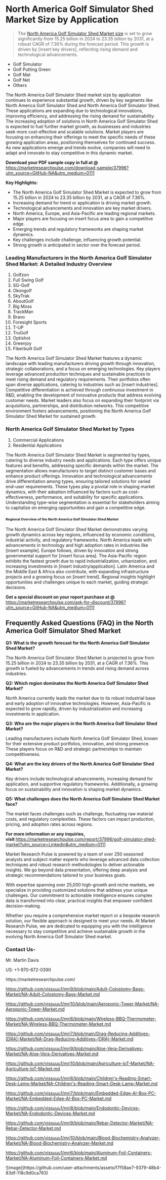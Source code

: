 <h1>North America Golf Simulator Shed Market&nbsp;Size by Application</h1><blockquote><p>The <a href="https://marketresearchpulse.com/download-sample/37996?utm_source=GitHub-NA&amp;utm_medium=0111">North America Golf Simulator Shed Market size</a> is set to grow significantly from 15.25 billion in 2024 to 23.35 billion by 2031, at a robust CAGR of 7.36% during the forecast period. This growth is driven by [insert key drivers], reflecting rising demand and technological advancements.</p></blockquote><ul><li>Golf Simulator<li> Golf Putting Green<li> Golf Mat<li> Golf Net<li> Others</li></ul><p>The North America Golf Simulator Shed market size by application continues to experience substantial growth, driven by key segments like North America Golf Simulator Shed and North America Golf Simulator Shed. These applications are expanding due to technological innovations, improving efficiency, and addressing the rising demand for sustainability. The increasing adoption of solutions in North America Golf Simulator Shed is expected to fuel further market growth, as businesses and industries seek more cost-effective and scalable solutions. Market players are focusing on enhancing their offerings to meet the specific needs of these growing application areas, positioning themselves for continued success. As new applications emerge and trends evolve, companies will need to adapt and innovate to stay competitive in this dynamic market.</p><p><strong>Download your PDF sample copy in full at @ </strong><a href="https://marketresearchpulse.com/download-sample/37996?utm_source=GitHub-NA&amp;utm_medium=0111">https://marketresearchpulse.com/download-sample/37996?utm_source=GitHub-NA&amp;utm_medium=0111</a></p><p><strong>Key Highlights: </strong></p><ul><li>The North America Golf Simulator Shed Market is expected to grow from 15.25 billion in 2024 to 23.35 billion by 2031, at a CAGR of 7.36%.</li><li>Increasing demand for trend or application is driving market growth.</li><li>Technological advancements and innovation are key market drivers.</li><li>North America, Europe, and Asia-Pacific are leading regional markets.</li><li>Major players are focusing on insert focus area to gain a competitive edge.</li><li>Emerging trends and regulatory frameworks are shaping market dynamics.</li><li>Key challenges include challenge, influencing growth potential.</li><li>Strong growth is anticipated in sector over the forecast period.</li></ul><h3>Leading Manufacturers in the North America Golf Simulator Shed Market: A Detailed Industry Overview</h3><ol><li>Golfzon</li><li>Full Swing Golf</li><li>SG-Golf</li><li>Okongolf</li><li>SkyTrak</li><li>AboutGolf</li><li>Big Moss</li><li>TrackMan</li><li>Bravo</li><li>Foresight Sports</li><li>T-UP</li><li>TruGolf</li><li>Optishot</li><li>Greenjoy</li><li>Fiberbuilt Golf</li></ol><div class="flex max-w-full flex-col flex-grow"><div class="min-h-8 text-message flex w-full flex-col items-end gap-2 whitespace-normal break-words [.text-message+&amp;]:mt-5" dir="auto" data-message-author-role="assistant" data-message-id="fd8432e4-4910-450d-b182-61b7bfb0a01f" data-message-model-slug="gpt-4o"><div class="flex w-full flex-col gap-1 empty:hidden first:pt-[3px]"><div class="markdown prose w-full break-words dark:prose-invert light"><p>The North America Golf Simulator Shed Market features a dynamic landscape with leading manufacturers driving growth through innovation, strategic collaborations, and a focus on emerging technologies. Key players leverage advanced production techniques and sustainable practices to meet rising demand and regulatory requirements. Their portfolios often span diverse applications, catering to industries such as [insert industries]. Competitive differentiation is achieved through continuous investment in R&amp;D, enabling the development of innovative products that address evolving customer needs. Market leaders also focus on expanding their footprint via acquisitions, partnerships, and distribution networks. This competitive environment fosters advancements, positioning the North America Golf Simulator Shed Market for sustained growth.</p></div></div></div></div><h3>North America Golf Simulator Shed Market by Types</h3><ol><li>Commercial Applications<li> Residential Applications</li></ol><div class="flex max-w-full flex-col flex-grow"><div class="min-h-8 text-message flex w-full flex-col items-end gap-2 whitespace-normal break-words [.text-message+&amp;]:mt-5" dir="auto" data-message-author-role="assistant" data-message-id="084470be-0bb7-4664-bddf-5156b4f41249" data-message-model-slug="gpt-4o-mini"><div class="flex w-full flex-col gap-1 empty:hidden first:pt-[3px]"><div class="markdown prose w-full break-words dark:prose-invert light"><p>The North America Golf Simulator Shed Market is segmented by types, catering to diverse industry needs and applications. Each type offers unique features and benefits, addressing specific demands within the market. The segmentation allows manufacturers to target distinct customer bases and enhance product offerings. Innovation and technological advancements drive differentiation among types, ensuring tailored solutions for varied end-user requirements. These types play a pivotal role in shaping market dynamics, with their adoption influenced by factors such as cost-effectiveness, performance, and suitability for specific applications. Understanding type-wise segmentation is essential for stakeholders aiming to capitalize on emerging opportunities and gain a competitive edge.</p></div></div></div></div><h3><span style="font-size: 11px;">Regional Overview of the North America Golf Simulator Shed Market</span></h3><div class="flex max-w-full flex-col flex-grow"><div class="min-h-8 text-message flex w-full flex-col items-end gap-2 whitespace-normal break-words [.text-message+&amp;]:mt-5" dir="auto" data-message-author-role="assistant" data-message-id="e9038762-ce64-4e30-91c9-9bd413514231" data-message-model-slug="gpt-4o-mini"><div class="flex w-full flex-col gap-1 empty:hidden first:pt-[3px]"><div class="markdown prose w-full break-words dark:prose-invert light"><p>The North America Golf Simulator Shed Market demonstrates varying growth dynamics across key regions, influenced by economic conditions, industrial activity, and regulatory frameworks. North America leads with advancements in technology and high adoption rates in industries like [insert example]. Europe follows, driven by innovation and strong governmental support for [insert focus area]. The Asia-Pacific region exhibits the fastest growth due to rapid industrialization, urbanization, and increasing investments in [insert industry/application]. Latin America and the Middle East &amp; Africa also contribute, with expanding infrastructure projects and a growing focus on [insert trend]. Regional insights highlight opportunities and challenges unique to each market, guiding strategic decisions.</p></div></div></div></div><p><strong>Get a special discount on your report purchase at @ </strong><a href="https://marketresearchpulse.com/ask-for-discount/37996?utm_source=GitHub-NA&amp;utm_medium=0111">https://marketresearchpulse.com/ask-for-discount/37996?utm_source=GitHub-NA&amp;utm_medium=0111</a></p><h2>Frequently Asked Questions (FAQ) in the North America Golf Simulator Shed Market</h2><p><strong>Q1: What is the growth forecast for the North America Golf Simulator Shed Market?</strong></p><p>The North America Golf Simulator Shed Market is projected to grow from 15.25 billion in 2024 to 23.35 billion by 2031, at a CAGR of 7.36%. This growth is fueled by advancements in trends and rising demand across industries.</p><p><strong>Q2: Which region dominates the North America Golf Simulator Shed Market?</strong></p><p>North America currently leads the market due to its robust industrial base and early adoption of innovative technologies. However, Asia-Pacific is expected to grow rapidly, driven by industrialization and increasing investments in application.</p><p><strong>Q3: Who are the major players in the North America Golf Simulator Shed Market?</strong></p><p>Leading manufacturers include North America Golf Simulator Shed, known for their extensive product portfolios, innovation, and strong presence. These players focus on R&amp;D and strategic partnerships to maintain competitiveness.</p><p><strong>Q4: What are the key drivers of the North America Golf Simulator Shed Market?</strong></p><p>Key drivers include technological advancements, increasing demand for application, and supportive regulatory frameworks. Additionally, a growing focus on sustainability and innovation is shaping market dynamics.</p><p><strong>Q5: What challenges does the North America Golf Simulator Shed Market face?</strong></p><p>The market faces challenges such as challenge, fluctuating raw material costs, and regulatory complexities. These factors can impact production, pricing, and adoption rates across regions.</p><p><strong>For more information or any inquiries, visit&nbsp;</strong><a href="https://marketresearchpulse.com/report/37996/golf-simulator-shed-market?utm_source=Linkedin&utm_medium=0111">https://marketresearchpulse.com/report/37996/golf-simulator-shed-market?utm_source=Linkedin&utm_medium=0111</a></p><p>Market Research Pulse is powered by a team of over 250 seasoned analysts and subject matter experts who leverage advanced data collection techniques and robust research methodologies to deliver actionable insights. We go beyond data presentation, offering deep analysis and strategic recommendations tailored to your business goals.</p><p>With expertise spanning over 25,000 high-growth and niche markets, we specialize in providing customized solutions that address your unique challenges. Our commitment to actionable intelligence ensures complex data is transformed into clear, practical insights that empower confident decision-making.</p><p>Whether you require a comprehensive market report or a bespoke research solution, our flexible approach is designed to meet your needs. At Market Research Pulse, we are dedicated to equipping you with the intelligence necessary to stay competitive and achieve sustainable growth in the evolving North America Golf Simulator Shed market.</p><h3><strong>Contact Us-</strong></h3><p>Mr. Martin Davis</p><p>US: +1-970-672-0390</p><p>https://marketresearchpulse.com/</p><p><a href="https://github.com/vissuuu1/mri9/blob/main/Adult-Colostomy-Bags-Market/NA-Adult-Colostomy-Bags-Market.md">https://github.com/vissuuu1/mri9/blob/main/Adult-Colostomy-Bags-Market/NA-Adult-Colostomy-Bags-Market.md</a></p><p><a href="https://github.com/vissuuu1/mri10/blob/main/Aeroponic-Tower-Market/NA-Aeroponic-Tower-Market.md">https://github.com/vissuuu1/mri10/blob/main/Aeroponic-Tower-Market/NA-Aeroponic-Tower-Market.md</a></p><p><a href="https://github.com/vissuuu1/mri6/blob/main/Wireless-BBQ-Thermometer-Market/NA-Wireless-BBQ-Thermometer-Market.md">https://github.com/vissuuu1/mri6/blob/main/Wireless-BBQ-Thermometer-Market/NA-Wireless-BBQ-Thermometer-Market.md</a></p><p><a href="https://github.com/vissuuu1/mri7/blob/main/Drag-Reducing-Additives-(DRA)-Market/NA-Drag-Reducing-Additives-(DRA)-Market.md">https://github.com/vissuuu1/mri7/blob/main/Drag-Reducing-Additives-(DRA)-Market/NA-Drag-Reducing-Additives-(DRA)-Market.md</a></p><p><a href="https://github.com/vissuuu1/mri9/blob/main/Aloe-Vera-Derivatives-Market/NA-Aloe-Vera-Derivatives-Market.md">https://github.com/vissuuu1/mri9/blob/main/Aloe-Vera-Derivatives-Market/NA-Aloe-Vera-Derivatives-Market.md</a></p><p><a href="https://github.com/vissuuu1/mri10/blob/main/Agriculture-IoT-Market/NA-Agriculture-IoT-Market.md">https://github.com/vissuuu1/mri10/blob/main/Agriculture-IoT-Market/NA-Agriculture-IoT-Market.md</a></p><p><a href="https://github.com/vissuuu1/mri6/blob/main/Children's-Reading-Smart-Desk-Lamp-Market/NA-Children's-Reading-Smart-Desk-Lamp-Market.md">https://github.com/vissuuu1/mri6/blob/main/Children's-Reading-Smart-Desk-Lamp-Market/NA-Children's-Reading-Smart-Desk-Lamp-Market.md</a></p><p><a href="https://github.com/vissuuu1/mri7/blob/main/Embedded-Edge-AI-Box-PC-Market/NA-Embedded-Edge-AI-Box-PC-Market.md">https://github.com/vissuuu1/mri7/blob/main/Embedded-Edge-AI-Box-PC-Market/NA-Embedded-Edge-AI-Box-PC-Market.md</a></p><p><a href="https://github.com/vissuuu1/mri8/blob/main/Endodontic-Devices-Market/NA-Endodontic-Devices-Market.md">https://github.com/vissuuu1/mri8/blob/main/Endodontic-Devices-Market/NA-Endodontic-Devices-Market.md</a></p><p><a href="https://github.com/vissuuu1/mri9/blob/main/Rebar-Detector-Market/NA-Rebar-Detector-Market.md">https://github.com/vissuuu1/mri9/blob/main/Rebar-Detector-Market/NA-Rebar-Detector-Market.md</a></p><p><a href="https://github.com/vissuuu1/mri10/blob/main/Blood-Biochemistry-Analyzer-Market/NA-Blood-Biochemistry-Analyzer-Market.md">https://github.com/vissuuu1/mri10/blob/main/Blood-Biochemistry-Analyzer-Market/NA-Blood-Biochemistry-Analyzer-Market.md</a></p><p><a href="https://github.com/vissuuu1/mri6/blob/main/Aluminum-Foil-Containers-Market/NA-Aluminum-Foil-Containers-Market.md">https://github.com/vissuuu1/mri6/blob/main/Aluminum-Foil-Containers-Market/NA-Aluminum-Foil-Containers-Market.md</a></p>
![image](https://github.com/user-attachments/assets/f7f58ae7-9379-48b4-83df-118c9d0ca763)

